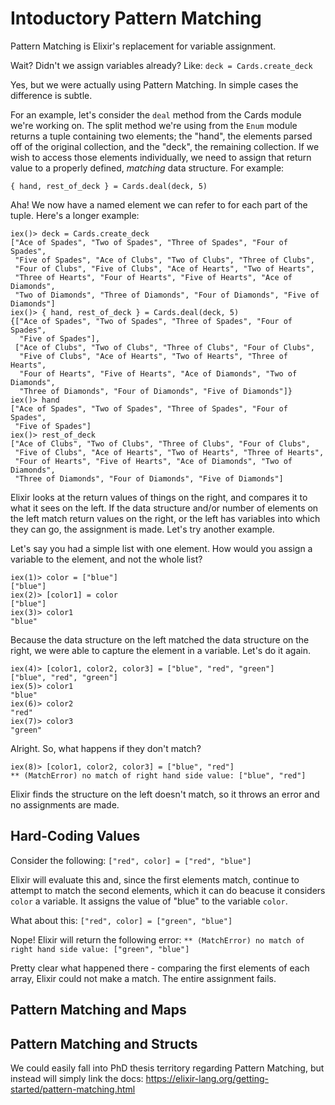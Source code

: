 # Intoductory Pattern Matching
Pattern Matching is Elixir's replacement for variable assignment.

Wait? Didn't we assign variables already? Like:
`deck = Cards.create_deck`

Yes, but we were actually using Pattern Matching. In simple cases the difference is subtle.

For an example, let's consider the `deal` method from the Cards module we're working on. The split method we're using from the `Enum` module returns a tuple containing two elements; the "hand", the elements parsed off of the original collection, and the "deck", the remaining collection. If we wish to access those elements individually, we need to assign that return value to a properly defined, *matching* data structure.
For example:

`{ hand, rest_of_deck } = Cards.deal(deck, 5)`

Aha! We now have a named element we can refer to for each part of the tuple. Here's a longer example:
```
iex()> deck = Cards.create_deck
["Ace of Spades", "Two of Spades", "Three of Spades", "Four of Spades",
 "Five of Spades", "Ace of Clubs", "Two of Clubs", "Three of Clubs",
 "Four of Clubs", "Five of Clubs", "Ace of Hearts", "Two of Hearts",
 "Three of Hearts", "Four of Hearts", "Five of Hearts", "Ace of Diamonds",
 "Two of Diamonds", "Three of Diamonds", "Four of Diamonds", "Five of Diamonds"]
iex()> { hand, rest_of_deck } = Cards.deal(deck, 5)
{["Ace of Spades", "Two of Spades", "Three of Spades", "Four of Spades",
  "Five of Spades"],
 ["Ace of Clubs", "Two of Clubs", "Three of Clubs", "Four of Clubs",
  "Five of Clubs", "Ace of Hearts", "Two of Hearts", "Three of Hearts",
  "Four of Hearts", "Five of Hearts", "Ace of Diamonds", "Two of Diamonds",
  "Three of Diamonds", "Four of Diamonds", "Five of Diamonds"]}
iex()> hand
["Ace of Spades", "Two of Spades", "Three of Spades", "Four of Spades",
 "Five of Spades"]
iex()> rest_of_deck
["Ace of Clubs", "Two of Clubs", "Three of Clubs", "Four of Clubs",
 "Five of Clubs", "Ace of Hearts", "Two of Hearts", "Three of Hearts",
 "Four of Hearts", "Five of Hearts", "Ace of Diamonds", "Two of Diamonds",
 "Three of Diamonds", "Four of Diamonds", "Five of Diamonds"]
```

Elixir looks at the return values of things on the right, and compares it to what it sees on the left. If the data structure and/or number of elements on the left match return values on the right, or the left has variables into which they can go, the assignment is made. Let's try another example.

Let's say you had a simple list with one element. How would you assign a variable to the element, and not the whole list?
```
iex(1)> color = ["blue"]
["blue"]
iex(2)> [color1] = color
["blue"]
iex(3)> color1
"blue"
```

Because the data structure on the left matched the data structure on the right, we were able to capture the element in a variable. Let's do it again.

```
iex(4)> [color1, color2, color3] = ["blue", "red", "green"]
["blue", "red", "green"]
iex(5)> color1
"blue"
iex(6)> color2
"red"
iex(7)> color3
"green"
```

Alright. So, what happens if they don't match?
```
iex(8)> [color1, color2, color3] = ["blue", "red"]
** (MatchError) no match of right hand side value: ["blue", "red"]
```
Elixir finds the structure on the left doesn't match, so it throws an error and no assignments are made.

## Hard-Coding Values
Consider the following:
`["red", color] = ["red", "blue"]`

Elixir will evaluate this and, since the first elements match, continue to attempt to match the second elements, which it can do beacuse it considers `color` a variable. It assigns the value of "blue" to the variable `color`.

What about this:
`["red", color] = ["green", "blue"]`

Nope! Elixir will return the following error:
`** (MatchError) no match of right hand side value: ["green", "blue"]`

Pretty clear what happened there - comparing the first elements of each array, Elixir could not make a match. The entire assignment fails.

## Pattern Matching and Maps

## Pattern Matching and Structs
We could easily fall into PhD thesis territory regarding Pattern Matching, but instead will simply link the docs:
https://elixir-lang.org/getting-started/pattern-matching.html
